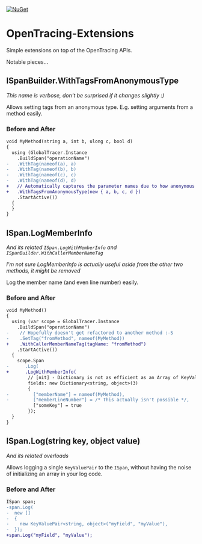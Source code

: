 [![NuGet](https://img.shields.io/nuget/v/OpenTracing.Contrib.Extensions.svg)](https://www.nuget.org/packages/OpenTracing.Contrib.Extensions)

# OpenTracing-Extensions
Simple extensions on top of the OpenTracing APIs.

Notable pieces...

## ISpanBuilder.WithTagsFromAnonymousType
_This name is verbose, don't be surprised if it changes slightly :)_

Allows setting tags from an anonymous type. E.g. setting arguments from a method easily.

### Before and After
```diff
void MyMethod(string a, int b, ulong c, bool d)
{
  using (GlobalTracer.Instance
    .BuildSpan("operationName")
-   .WithTag(nameof(a), a)
-   .WithTag(nameof(b), b)
-   .WithTag(nameof(c), c)
-   .WithTag(nameof(d), d)
+   // Automatically captures the parameter names due to how anonymous types work :-)
+   .WithTagsFromAnonymousType(new { a, b, c, d })
    .StartActive())
  {
  }
}
```

## ISpan.LogMemberInfo
_And its related `ISpan.LogWithMemberInfo` and `ISpanBuilder.WithCallerMemberNameTag`_

_I'm not sure LogMemberInfo is actually useful aside from the other two methods, it might be removed_

Log the member name (and even line number) easily.

### Before and After
```diff
void MyMethod()
{
  using (var scope = GlobalTracer.Instance
    .BuildSpan("operationName")
-    // Hopefully doesn't get refactored to another method :-S
-    .SetTag("fromMethod", nameof(MyMethod))
+    .WithCallerMemberNameTag(tagName: "fromMethod")
    .StartActive())
  {
    scope.Span
-      .Log(
+      .LogWithMemberInfo(
        // [nit] - Dictionary is not as efficient as an Array of KeyValuePair's, but it is a nicer syntax :)
        fields: new Dictionary<string, object>(3)
        {
-         ["memberName"] = nameof(MyMethod),
-         ["memberLineNumber"] = /* This actually isn't possible */,
          ["someKey"] = true
        });
  }
}
```

## ISpan.Log(string key, object value)
_And its related overloads_

Allows logging a single `KeyValuePair` to the `ISpan`, without having the noise of initializing an array in your log code.

### Before and After
```diff
ISpan span;
-span.Log(
-  new []
-  {
-    new KeyValuePair<string, object>("myField", "myValue"),
-  });
+span.Log("myField", "myValue");
```
